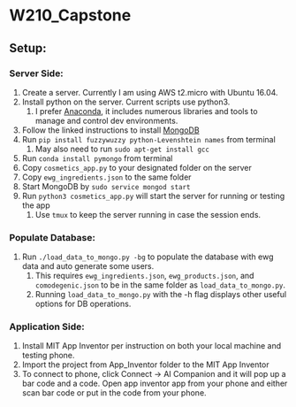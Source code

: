 # W210_Capstone

## Setup:

### Server Side:
1. Create a server. Currently I am using AWS t2.micro with Ubuntu 16.04.
1. Install python on the server. Current scripts use python3.
    1.  I prefer [Anaconda](https://www.anaconda.com/download), it includes numerous libraries and tools to manage and control dev environments.
1. Follow the linked instructions to install [MongoDB](https://docs.mongodb.com/getting-started/shell/tutorial/install-mongodb-on-ubuntu/)
1. Run `pip install fuzzywuzzy python-Levenshtein names` from terminal
    1.  May also need to run `sudo apt-get install gcc`
1. Run `conda install pymongo` from terminal
1. Copy `cosmetics_app.py` to your designated folder on the server
1. Copy `ewg_ingredients.json` to the same folder
1. Start MongoDB by `sudo service mongod start`
1. Run `python3 cosmetics_app.py` will start the server for running or testing the app
    1. Use `tmux` to keep the server running in case the session ends.

### Populate Database:
1. Run `./load_data_to_mongo.py -bg` to populate the database with ewg data and auto generate some users.
    1. This requires `ewg_ingredients.json`, `ewg_products.json`, and `comodegenic.json` to be in the same folder as `load_data_to_mongo.py`.
    1. Running `load_data_to_mongo.py` with the -h flag displays other useful options for DB operations.

### Application Side:
1. Install MIT App Inventor per instruction on both your local machine and testing phone.
1. Import the project from App_Inventor folder to the MIT App Inventor
1. To connect to phone, click Connect -> AI Companion and it will pop up a bar code and a code. Open app inventor app from your phone and either scan bar code or put in the code from your phone. 

